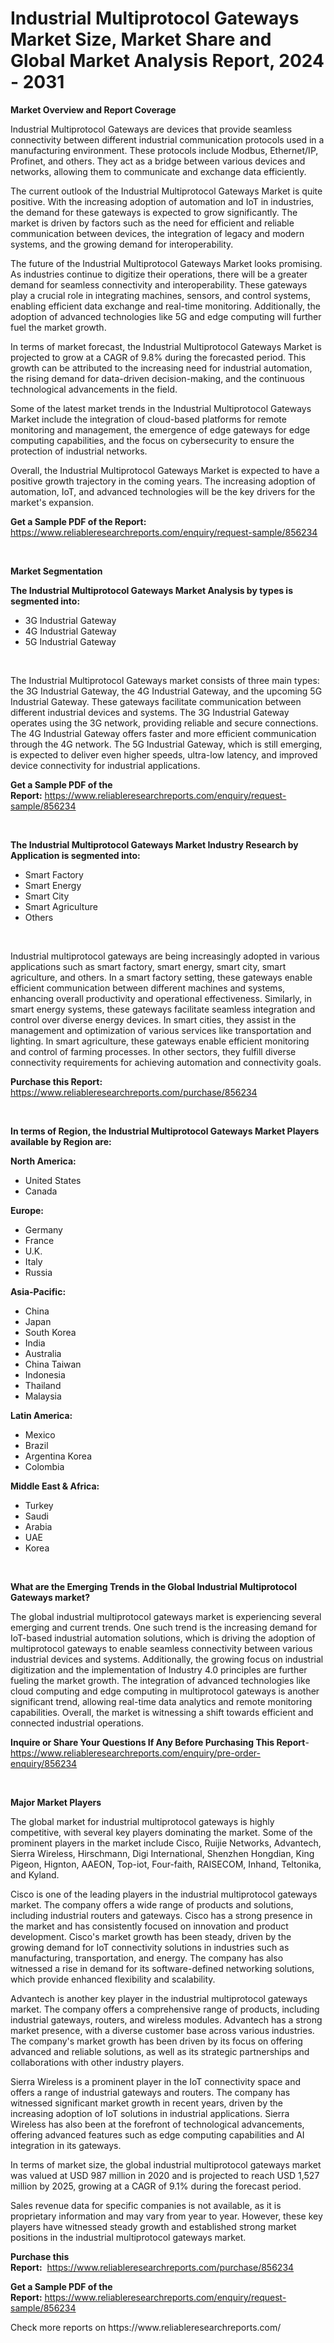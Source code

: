 <p><h1>Industrial Multiprotocol Gateways Market Size, Market Share and Global Market Analysis Report, 2024 - 2031</h1></p><p><strong>Market Overview and Report Coverage</strong></p>
<p><p>Industrial Multiprotocol Gateways are devices that provide seamless connectivity between different industrial communication protocols used in a manufacturing environment. These protocols include Modbus, Ethernet/IP, Profinet, and others. They act as a bridge between various devices and networks, allowing them to communicate and exchange data efficiently.</p><p>The current outlook of the Industrial Multiprotocol Gateways Market is quite positive. With the increasing adoption of automation and IoT in industries, the demand for these gateways is expected to grow significantly. The market is driven by factors such as the need for efficient and reliable communication between devices, the integration of legacy and modern systems, and the growing demand for interoperability.</p><p>The future of the Industrial Multiprotocol Gateways Market looks promising. As industries continue to digitize their operations, there will be a greater demand for seamless connectivity and interoperability. These gateways play a crucial role in integrating machines, sensors, and control systems, enabling efficient data exchange and real-time monitoring. Additionally, the adoption of advanced technologies like 5G and edge computing will further fuel the market growth.</p><p>In terms of market forecast, the Industrial Multiprotocol Gateways Market is projected to grow at a CAGR of 9.8% during the forecasted period. This growth can be attributed to the increasing need for industrial automation, the rising demand for data-driven decision-making, and the continuous technological advancements in the field.</p><p>Some of the latest market trends in the Industrial Multiprotocol Gateways Market include the integration of cloud-based platforms for remote monitoring and management, the emergence of edge gateways for edge computing capabilities, and the focus on cybersecurity to ensure the protection of industrial networks.</p><p>Overall, the Industrial Multiprotocol Gateways Market is expected to have a positive growth trajectory in the coming years. The increasing adoption of automation, IoT, and advanced technologies will be the key drivers for the market's expansion.</p></p>
<p><strong>Get a Sample PDF of the Report:</strong> <a href="https://www.reliableresearchreports.com/enquiry/request-sample/856234">https://www.reliableresearchreports.com/enquiry/request-sample/856234</a></p>
<p>&nbsp;</p>
<p><strong>Market Segmentation</strong></p>
<p><strong>The Industrial Multiprotocol Gateways Market Analysis by types is segmented into:</strong></p>
<p><ul><li>3G Industrial Gateway</li><li>4G Industrial Gateway</li><li>5G Industrial Gateway</li></ul></p>
<p>&nbsp;</p>
<p><p>The Industrial Multiprotocol Gateways market consists of three main types: the 3G Industrial Gateway, the 4G Industrial Gateway, and the upcoming 5G Industrial Gateway. These gateways facilitate communication between different industrial devices and systems. The 3G Industrial Gateway operates using the 3G network, providing reliable and secure connections. The 4G Industrial Gateway offers faster and more efficient communication through the 4G network. The 5G Industrial Gateway, which is still emerging, is expected to deliver even higher speeds, ultra-low latency, and improved device connectivity for industrial applications.</p></p>
<p><strong>Get a Sample PDF of the Report:</strong>&nbsp;<a href="https://www.reliableresearchreports.com/enquiry/request-sample/856234">https://www.reliableresearchreports.com/enquiry/request-sample/856234</a></p>
<p>&nbsp;</p>
<p><strong>The Industrial Multiprotocol Gateways Market Industry Research by Application is segmented into:</strong></p>
<p><ul><li>Smart Factory</li><li>Smart Energy</li><li>Smart City</li><li>Smart Agriculture</li><li>Others</li></ul></p>
<p>&nbsp;</p>
<p><p>Industrial multiprotocol gateways are being increasingly adopted in various applications such as smart factory, smart energy, smart city, smart agriculture, and others. In a smart factory setting, these gateways enable efficient communication between different machines and systems, enhancing overall productivity and operational effectiveness. Similarly, in smart energy systems, these gateways facilitate seamless integration and control over diverse energy devices. In smart cities, they assist in the management and optimization of various services like transportation and lighting. In smart agriculture, these gateways enable efficient monitoring and control of farming processes. In other sectors, they fulfill diverse connectivity requirements for achieving automation and connectivity goals.</p></p>
<p><strong>Purchase this Report:</strong>&nbsp; <a href="https://www.reliableresearchreports.com/purchase/856234">https://www.reliableresearchreports.com/purchase/856234</a></p>
<p>&nbsp;</p>
<p><strong>In terms of Region, the Industrial Multiprotocol Gateways Market Players available by Region are:</strong></p>
<p>
    <p> <strong> North America: </strong>
        <ul>
            <li>United States</li>
            <li>Canada</li>
        </ul>
        </p> 
    <p> <strong> Europe: </strong>
        <ul>
            <li>Germany</li>
            <li>France</li>
            <li>U.K.</li>
            <li>Italy</li>
            <li>Russia</li>
        </ul>
        </p> 
    <p> <strong> Asia-Pacific: </strong>
        <ul>
            <li>China</li>
            <li>Japan</li>
            <li>South Korea</li>
            <li>India</li>
            <li>Australia</li>
            <li>China Taiwan</li>
            <li>Indonesia</li>
            <li>Thailand</li>
            <li>Malaysia</li>
        </ul>
        </p> 
    <p> <strong> Latin America: </strong>
        <ul>
            <li>Mexico</li>
            <li>Brazil</li>
            <li>Argentina Korea</li>
            <li>Colombia</li>
        </ul>
        </p> 
    <p> <strong> Middle East & Africa: </strong>
        <ul>
            <li>Turkey</li>
            <li>Saudi</li>
            <li>Arabia</li>
            <li>UAE</li>
            <li>Korea</li>
        </ul>
    </p>
    </p>
<p>&nbsp;</p>
<p><strong>What are the Emerging Trends in the Global Industrial Multiprotocol Gateways market?</strong></p>
<p><p>The global industrial multiprotocol gateways market is experiencing several emerging and current trends. One such trend is the increasing demand for IoT-based industrial automation solutions, which is driving the adoption of multiprotocol gateways to enable seamless connectivity between various industrial devices and systems. Additionally, the growing focus on industrial digitization and the implementation of Industry 4.0 principles are further fueling the market growth. The integration of advanced technologies like cloud computing and edge computing in multiprotocol gateways is another significant trend, allowing real-time data analytics and remote monitoring capabilities. Overall, the market is witnessing a shift towards efficient and connected industrial operations.</p></p>
<p><strong>Inquire or Share Your Questions If Any Before Purchasing This Report</strong>- <a href="https://www.reliableresearchreports.com/enquiry/pre-order-enquiry/856234">https://www.reliableresearchreports.com/enquiry/pre-order-enquiry/856234</a></p>
<p>&nbsp;</p>
<p><strong>Major Market Players</strong></p>
<p><p>The global market for industrial multiprotocol gateways is highly competitive, with several key players dominating the market. Some of the prominent players in the market include Cisco, Ruijie Networks, Advantech, Sierra Wireless, Hirschmann, Digi International, Shenzhen Hongdian, King Pigeon, Hignton, AAEON, Top-iot, Four-faith, RAISECOM, Inhand, Teltonika, and Kyland.</p><p>Cisco is one of the leading players in the industrial multiprotocol gateways market. The company offers a wide range of products and solutions, including industrial routers and gateways. Cisco has a strong presence in the market and has consistently focused on innovation and product development. Cisco's market growth has been steady, driven by the growing demand for IoT connectivity solutions in industries such as manufacturing, transportation, and energy. The company has also witnessed a rise in demand for its software-defined networking solutions, which provide enhanced flexibility and scalability.</p><p>Advantech is another key player in the industrial multiprotocol gateways market. The company offers a comprehensive range of products, including industrial gateways, routers, and wireless modules. Advantech has a strong market presence, with a diverse customer base across various industries. The company's market growth has been driven by its focus on offering advanced and reliable solutions, as well as its strategic partnerships and collaborations with other industry players.</p><p>Sierra Wireless is a prominent player in the IoT connectivity space and offers a range of industrial gateways and routers. The company has witnessed significant market growth in recent years, driven by the increasing adoption of IoT solutions in industrial applications. Sierra Wireless has also been at the forefront of technological advancements, offering advanced features such as edge computing capabilities and AI integration in its gateways.</p><p>In terms of market size, the global industrial multiprotocol gateways market was valued at USD 987 million in 2020 and is projected to reach USD 1,527 million by 2025, growing at a CAGR of 9.1% during the forecast period.</p><p>Sales revenue data for specific companies is not available, as it is proprietary information and may vary from year to year. However, these key players have witnessed steady growth and established strong market positions in the industrial multiprotocol gateways market.</p></p>
<p><strong>Purchase this Report:</strong>&nbsp;&nbsp;<a href="https://www.reliableresearchreports.com/purchase/856234">https://www.reliableresearchreports.com/purchase/856234</a></p>
<p></p>
<p><strong>Get a Sample PDF of the Report:</strong>&nbsp;<a href="https://www.reliableresearchreports.com/enquiry/request-sample/856234">https://www.reliableresearchreports.com/enquiry/request-sample/856234</a></p>
<p>Check more reports on https://www.reliableresearchreports.com/</p>